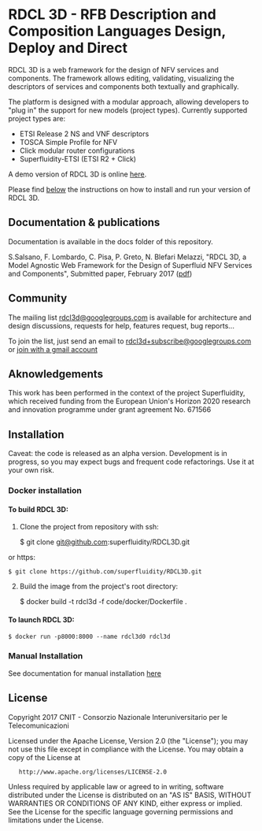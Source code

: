 # RDCL 3D - RFB Description and Composition Languages Design, Deploy and Direct 

RDCL 3D is a web framework for the design of NFV services and components. The framework allows editing,
validating, visualizing the descriptors of services and components both textually and graphically.

The platform is designed with a modular approach, allowing developers to "plug in" the support for new models (project types).
Currently supported project types are:

* ETSI Release 2 NS and VNF descriptors
* TOSCA Simple Profile for NFV
* Click modular router configurations
* Superfluidity-ETSI (ETSI R2 + Click)

A demo version of RDCL 3D is online [here](http://rdcl-demo.netgroup.uniroma2.it/).

Please find [below](#installation) the instructions on how to install and run your version of RDCL 3D.

## Documentation & publications

Documentation is available in the docs folder of this repository. 

S.Salsano, F. Lombardo, C. Pisa, P. Greto, N. Blefari Melazzi, "RDCL 3D, a Model Agnostic Web Framework for the Design of Superfluid NFV Services and Components", Submitted paper, February 2017 ([pdf](https://drive.google.com/file/d/0B4BsbVGCfMrwUDU1QkQ3UlNwdUk/view?usp=sharing))

## Community

The mailing list [rdcl3d@googlegroups.com](mailto:rdcl3d@googlegroups.com) is available for architecture and design discussions,
requests for help, features request, bug reports...

To join the list, just send an email to [rdcl3d+subscribe@googlegroups.com](mailto:rdcl3d+subscribe@googlegroups.com) or [join with a gmail account](https://groups.google.com/forum/#!forum/rdcl3d)

## Aknowledgements

This work has been performed in the context of the project Superfluidity, which received funding from the European Union's Horizon 2020 research and innovation programme under grant agreement No. 671566

## Installation

Caveat: the code is released as an alpha version. Development is in progress, so you may expect bugs and frequent
code refactorings. Use it at your own risk. 

### Docker installation

#### To build RDCL 3D:
1) Clone the project from repository with ssh:


    $ git clone git@github.com:superfluidity/RDCL3D.git
    
or https:

    $ git clone https://github.com/superfluidity/RDCL3D.git


2) Build the image from the project's root directory:


    $ docker build -t rdcl3d -f code/docker/Dockerfile .

#### To launch RDCL 3D:


    $ docker run -p8000:8000 --name rdcl3d0 rdcl3d


### Manual Installation

See documentation for manual installation [here](code/manual_install.md)


## License

   Copyright 2017 CNIT - Consorzio Nazionale Interuniversitario per le Telecomunicazioni

   Licensed under the Apache License, Version 2.0 (the "License");
   you may not use this file except in compliance with the License.
   You may obtain a copy of the License at

       http://www.apache.org/licenses/LICENSE-2.0

   Unless required by applicable law or agreed to in writing, software
   distributed under the License is distributed on an "AS IS" BASIS,
   WITHOUT WARRANTIES OR CONDITIONS OF ANY KIND, either express or implied.
   See the License for the specific language governing permissions and
   limitations under the License.